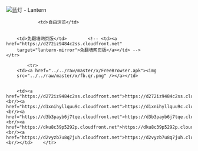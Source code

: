 

<img src="../../raw/master/x/8e0a2b81.c82003be.LanternYellow2.png" alt="蓝灯 - Lantern"/>
<table>
    <tr>
                
                <td>自由浏览</td>
        
        
        <td>免翻墙网页版</td>        <!-- <td><a href="https://d272iz9484c2ss.cloudfront.net"
        target="lantern-mirror">免翻墙网页版</a></td> -->
    </tr>
    
            <tr>
        <td><a href="../../raw/master/x/FreeBrowser.apk"><img
        src="../../raw/master/x/fb.qr.png" /></a></td>

        
        <td><a href="https://d272iz9484c2ss.cloudfront.net">https://d272iz9484c2ss.cloudfront.net</a><br/><a href="https://d1xnihyllquu9c.cloudfront.net">https://d1xnihyllquu9c.cloudfront.net</a><br/><a href="https://d3b3payb6j7tqe.cloudfront.net">https://d3b3payb6j7tqe.cloudfront.net</a><br/><a href="https://dku8c39p5292p.cloudfront.net">https://dku8c39p5292p.cloudfront.net</a><br/><a href="https://d2vyzb7u8q7juh.cloudfront.net">https://d2vyzb7u8q7juh.cloudfront.net</a><br/></td>    </tr>
</table>
